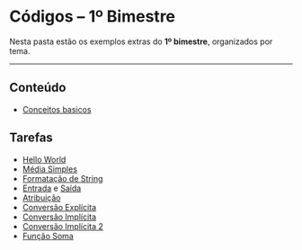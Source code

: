 # Códigos – 1º Bimestre

Nesta pasta estão os exemplos extras do **1º bimestre**, organizados por tema.  

---

## Conteúdo

- [Conceitos basicos](./conceitosBasicos/)

## Tarefas

- [Hello World](./helloWorld/helloWorld.cpp)
- [Média Simples](./mediaSimples/mediaSimples.cpp)
- [Formatação de String](./format_str/format_str.cpp)
- [Entrada](./entrada_saida/entrada.cpp) e [Saída](./entrada_saida/saida.cpp)
- [Atribuição](./atribuicao/atribuicao.cpp)
- [Conversão Explícita](./conversao_explicita/conversao_explicita.cpp)
- [Conversão Implícita](./conversao_implicita/conversao_implicita.cpp)
- [Conversão Implícita 2](./conversao_implicita/conversao_implicita.cpp)
- [Função Soma](./funcao_soma/funcao_soma.cpp)


